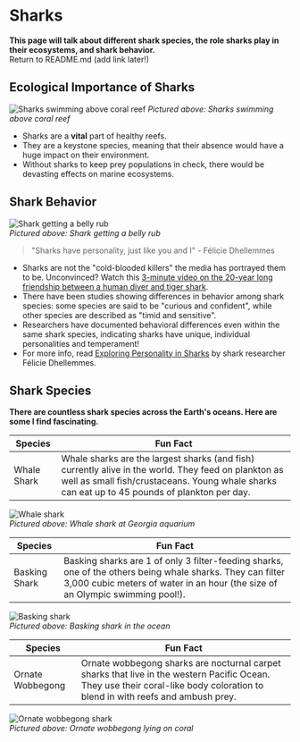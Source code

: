 # Sharks

**This page will talk about different shark species, the role sharks play in their ecosystems, and shark behavior.**  
Return to README.md (add link later!)

## Ecological Importance of Sharks  
<!-- pic of shark near reef -->
![Sharks swimming above coral reef](https://cdn.balisharks.com/sharks_in_coral_reefs.jpg "Sharks swimming above coral reef")
*Pictured above: Sharks swimming above coral reef*  

- Sharks are a **vital** part of healthy reefs.
- They are a keystone species, meaning that their absence would have a huge impact on their environment.
- Without sharks to keep prey populations in check, there would be devasting effects on marine ecosystems. 

## Shark Behavior  

<!-- pic of playful shark -->
![Shark getting a belly rub](https://i2-prod.mirror.co.uk/incoming/article5789643.ece/ALTERNATES/s1200d/Shark-gets-a-belly-rub.jpg "Shark getting a belly rub")  
*Pictured above: Shark getting a belly rub*

> "Sharks have personality, just like you and I" - Félicie Dhellemmes

- Sharks are not the "cold-blooded killers" the media has portrayed them to be. Unconvinced? Watch this [3-minute video on the 20-year long friendship between a human diver and tiger shark](https://youtu.be/Rr_T4Aim6Fw?si=EZKWZpYdmg22CcjM). 
- There have been studies showing differences in behavior among shark species: some species are said to be "curious and confident", while other species are described as "timid and sensitive".
- Researchers have documented behavioral differences even within the same shark species, indicating sharks have unique, individual personalities and temperament!
- For more info, read [Exploring Personality in Sharks](https://saveourseasmagazine.com/exploring-personality-sharks/#:~:text=Most%20people%20think%20of%20sharks,hammerheads%20are%20timid%20and%20sensitive.) by shark researcher Félicie Dhellemmes.  

## Shark Species

**There are countless shark species across the Earth's oceans. Here are some I find fascinating.**


| Species | Fun Fact |
| ----------- | ----------- |
| Whale Shark | Whale sharks are the largest sharks (and fish) currently alive in the world. They feed on plankton as well as small fish/crustaceans. Young whale sharks can eat up to 45 pounds of plankton per day. |  
<!-- pic of whale shark -->
![Whale shark](https://parade.com/.image/ar_4:3%2Cc_fill%2Ccs_srgb%2Cfl_progressive%2Cq_auto:good%2Cw_1200/MTkyMDA2MTQzODY4OTM3OTM0/children-and-parents-are-dwarfed-by-a-wh.jpg "Whale shark at Georgia aquarium")  
*Pictured above: Whale shark at Georgia aquarium*


| Species | Fun Fact |
| ----------- | ----------- |
| Basking Shark | Basking sharks are 1 of only 3 filter-feeding sharks, one of the others being whale sharks. They can filter 3,000 cubic meters of water in an hour (the size of an Olympic swimming pool!).|  
<!-- pic of basking shark -->
![Basking shark](https://upload.wikimedia.org/wikipedia/commons/0/0b/Cetorhinus_maximus_by_greg_skomal.JPG "Basking shark")  
*Pictured above: Basking shark in the ocean*  

| Species | Fun Fact |
| ----------- | ----------- |
| Ornate Wobbegong| Ornate wobbegong sharks are nocturnal carpet sharks that live in the western Pacific Ocean. They use their coral-like body coloration to blend in with reefs and ambush prey. |   

![Ornate wobbegong shark](https://media.australian.museum/media/dd/images/Gulf_Wobbegong_Orectolobus_halei.67a10db.width-1600.f86546e.jpg "Ornate wobbegong shark")  
*Pictured above: Ornate wobbegong lying on coral*
